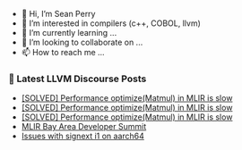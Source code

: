 - 👋 Hi, I’m Sean Perry
- 👀 I’m interested in compilers (c++, COBOL, llvm)
- 🌱 I’m currently learning ...
- 💞️ I’m looking to collaborate on ...
- 📫 How to reach me ...

<!---
s66perry/s66perry is a ✨ special ✨ repository because its `README.md` (this file) appears on your GitHub profile.
You can click the Preview link to take a look at your changes.
--->
### 📕 Latest LLVM Discourse Posts

<!-- DISCOURSE-LLVM:START -->
- [[SOLVED] Performance optimize&lpar;Matmul&rpar; in MLIR is slow](https://discourse.llvm.org/t/solved-performance-optimize-matmul-in-mlir-is-slow/64740#post_3)
- [[SOLVED] Performance optimize&lpar;Matmul&rpar; in MLIR is slow](https://discourse.llvm.org/t/solved-performance-optimize-matmul-in-mlir-is-slow/64740#post_2)
- [[SOLVED] Performance optimize&lpar;Matmul&rpar; in MLIR is slow](https://discourse.llvm.org/t/solved-performance-optimize-matmul-in-mlir-is-slow/64740#post_1)
- [MLIR Bay Area Developer Summit](https://discourse.llvm.org/t/mlir-bay-area-developer-summit/64324#post_17)
- [Issues with signext i1 on aarch64](https://discourse.llvm.org/t/issues-with-signext-i1-on-aarch64/64739#post_1)
<!-- DISCOURSE-LLVM:END -->
